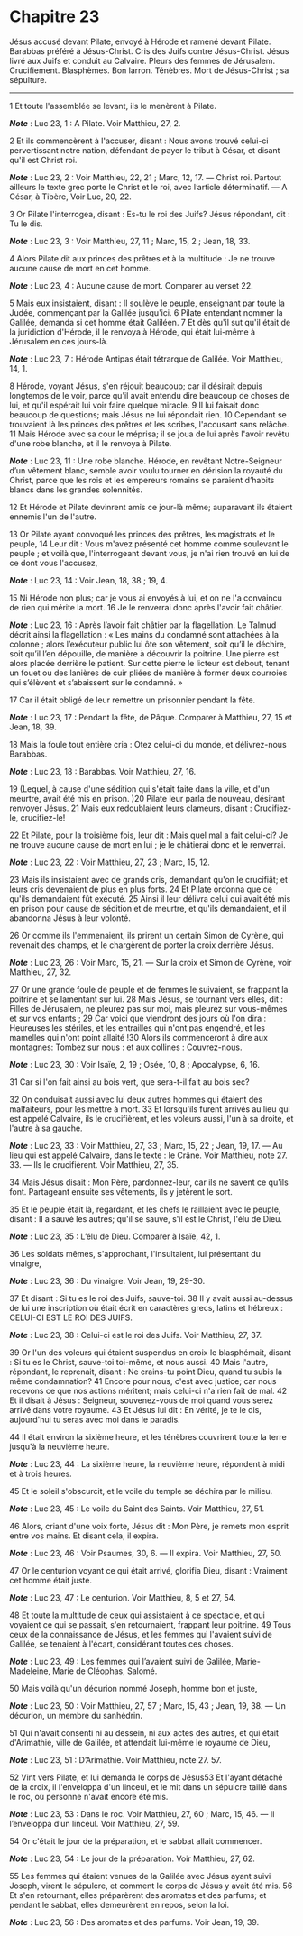 # Chapitre 23

Jésus accusé devant Pilate, envoyé à Hérode et ramené devant Pilate.
Barabbas préféré à Jésus-Christ.
Cris des Juifs contre Jésus-Christ.
Jésus livré aux Juifs et conduit au Calvaire.
Pleurs des femmes de Jérusalem.
Crucifiement.
Blasphèmes.
Bon larron.
Ténèbres.
Mort de Jésus-Christ ; sa sépulture.

***

1 Et toute l'assemblée se levant, ils le menèrent à Pilate.

***Note*** :  Luc 23, 1 : A Pilate. Voir Matthieu, 27, 2.

2 Et ils commencèrent à l'accuser, disant : Nous avons trouvé celui-ci pervertissant notre nation, défendant de payer le tribut à César, et disant qu'il est Christ roi.

***Note*** :  Luc 23, 2 : Voir Matthieu, 22, 21 ; Marc, 12, 17. ― Christ roi. Partout ailleurs le texte grec porte le Christ et le roi, avec l’article déterminatif. ― A César, à Tibère, Voir Luc, 20, 22.

3 Or Pilate l'interrogea, disant : Es-tu le roi des Juifs? Jésus répondant, dit : Tu le dis.

***Note*** :  Luc 23, 3 : Voir Matthieu, 27, 11 ; Marc, 15, 2 ; Jean, 18, 33.


4 Alors Pilate dit aux princes des prêtres et à la multitude : Je ne trouve aucune cause de mort en cet homme.

***Note*** :  Luc 23, 4 : Aucune cause de mort. Comparer au verset 22.

5 Mais eux insistaient, disant : Il soulève le peuple, enseignant par toute la Judée, commençant par la Galilée jusqu'ici. 6 Pilate entendant nommer la Galilée, demanda si cet homme était Galiléen. 7 Et dès qu'il sut qu'il était de la juridiction d'Hérode, il le renvoya à Hérode, qui était lui-même à Jérusalem en ces jours-là.

***Note*** :  Luc 23, 7 : Hérode Antipas était tétrarque de Galilée. Voir Matthieu, 14, 1.


8 Hérode, voyant Jésus, s'en réjouit beaucoup; car il désirait depuis longtemps de le voir, parce qu'il avait entendu dire beaucoup de choses de lui, et qu'il espérait lui voir faire quelque miracle. 9 Il lui faisait donc beaucoup de questions; mais Jésus ne lui répondait rien. 10 Cependant se trouvaient là les princes des prêtres et les scribes, l'accusant sans relâche. 11 Mais Hérode avec sa cour le méprisa; il se joua de lui après l'avoir revêtu d'une robe blanche, et il le renvoya à Pilate.

***Note*** :  Luc 23, 11 : Une robe blanche. Hérode, en revêtant Notre-Seigneur d’un vêtement blanc, semble avoir voulu tourner en dérision la royauté du Christ, parce que les rois et les empereurs romains se paraient d’habits blancs dans les grandes solennités.

12 Et Hérode et Pilate devinrent amis ce jour-là même; auparavant ils étaient ennemis l'un de l'autre.


13 Or Pilate ayant convoqué les princes des prêtres, les magistrats et le peuple, 14 Leur dit : Vous m'avez présenté cet homme comme soulevant le peuple ; et voilà que, l'interrogeant devant vous, je n'ai rien trouvé en lui de ce dont vous l'accusez,

***Note*** :  Luc 23, 14 : Voir Jean, 18, 38 ; 19, 4.

15 Ni Hérode non plus; car je vous ai envoyés à lui, et on ne l'a convaincu de rien qui mérite la mort. 16 Je le renverrai donc après l'avoir fait châtier.

***Note*** :  Luc 23, 16 : Après l’avoir fait châtier par la flagellation. Le Talmud décrit ainsi la flagellation : « Les mains du condamné sont attachées à la colonne ; alors l’exécuteur public lui ôte son vêtement, soit qu’il le déchire, soit qu’il l’en dépouille, de manière à découvrir la poitrine. Une pierre est alors placée derrière le patient. Sur cette pierre le licteur est debout, tenant un fouet ou des lanières de cuir pliées de manière à former deux courroies qui s’élèvent et s’abaissent sur le condamné. »


17 Car il était obligé de leur remettre un prisonnier pendant la fête.

***Note*** :  Luc 23, 17 : Pendant la fête, de Pâque. Comparer à Matthieu, 27, 15 et Jean, 18, 39.

18 Mais la foule tout entière cria : Otez celui-ci du monde, et délivrez-nous Barabbas.

***Note*** :  Luc 23, 18 : Barabbas. Voir Matthieu, 27, 16.

19 (Lequel, à cause d'une sédition qui s'était faite dans la ville, et d'un meurtre, avait été mis en prison. )20 Pilate leur parla de nouveau, désirant renvoyer Jésus. 21 Mais eux redoublaient leurs clameurs, disant : Crucifiez-le, crucifiez-le!

22 Et Pilate, pour la troisième fois, leur dit : Mais quel mal a fait celui-ci? Je ne trouve aucune cause de mort en lui ; je le châtierai donc et le renverrai.

***Note*** :  Luc 23, 22 : Voir Matthieu, 27, 23 ; Marc, 15, 12.

23 Mais ils insistaient avec de grands cris, demandant qu'on le crucifiât; et leurs cris devenaient de plus en plus forts. 24 Et Pilate ordonna que ce qu'ils demandaient fût exécuté. 25 Ainsi il leur délivra celui qui avait été mis en prison pour cause de sédition et de meurtre, et qu'ils demandaient, et il abandonna Jésus à leur volonté.


26 Or comme ils l'emmenaient, ils prirent un certain Simon de Cyrène, qui revenait des champs, et le chargèrent de porter la croix derrière Jésus.

***Note*** :  Luc 23, 26 : Voir Marc, 15, 21. ― Sur la croix et Simon de Cyrène, voir Matthieu, 27, 32.

27 Or une grande foule de peuple et de femmes le suivaient, se frappant la poitrine et se lamentant sur lui. 28 Mais Jésus, se tournant vers elles, dit : Filles de Jérusalem, ne pleurez pas sur moi, mais pleurez sur vous-mêmes et sur vos enfants ; 29 Car voici que viendront des jours où l'on dira : Heureuses les stériles, et les entrailles qui n'ont pas engendré, et les mamelles qui n'ont point allaité !30 Alors ils commenceront à dire aux montagnes: Tombez sur nous : et aux collines : Couvrez-nous.

***Note*** :  Luc 23, 30 : Voir Isaïe, 2, 19 ; Osée, 10, 8 ; Apocalypse, 6, 16.

31 Car si l'on fait ainsi au bois vert, que sera-t-il fait au bois sec?


32 On conduisait aussi avec lui deux autres hommes qui étaient des malfaiteurs, pour les mettre à mort. 33 Et lorsqu'ils furent arrivés au lieu qui est appelé Calvaire, ils le crucifièrent, et les voleurs aussi, l'un à sa droite, et l'autre à sa gauche.

***Note*** :  Luc 23, 33 : Voir Matthieu, 27, 33 ; Marc, 15, 22 ; Jean, 19, 17. ― Au lieu qui est appelé Calvaire, dans le texte : le Crâne. Voir Matthieu, note 27. 33. ― Ils le crucifièrent. Voir Matthieu, 27, 35.

34 Mais Jésus disait : Mon Père, pardonnez-leur, car ils ne savent ce qu'ils font. Partageant ensuite ses vêtements, ils y jetèrent le sort.


35 Et le peuple était là, regardant, et les chefs le raillaient avec le peuple, disant : Il a sauvé les autres; qu'il se sauve, s'il est le Christ, l'élu de Dieu.

***Note*** :  Luc 23, 35 : L’élu de Dieu. Comparer à Isaïe, 42, 1.

36 Les soldats mêmes, s'approchant, l'insultaient, lui présentant du vinaigre,

***Note*** :  Luc 23, 36 : Du vinaigre. Voir Jean, 19, 29-30.

37 Et disant : Si tu es le roi des Juifs, sauve-toi. 38 Il y avait aussi au-dessus de lui une inscription où était écrit en caractères grecs, latins et hébreux : CELUI-CI EST LE ROI DES JUIFS.

***Note*** :  Luc 23, 38 : Celui-ci est le roi des Juifs. Voir Matthieu, 27, 37.


39 Or l'un des voleurs qui étaient suspendus en croix le blasphémait, disant : Si tu es le Christ, sauve-toi toi-même, et nous aussi. 40 Mais l'autre, répondant, le reprenait, disant : Ne crains-tu point Dieu, quand tu subis la même condamnation? 41 Encore pour nous, c'est avec justice; car nous recevons ce que nos actions méritent; mais celui-ci n'a rien fait de mal. 42 Et il disait à Jésus : Seigneur, souvenez-vous de moi quand vous serez arrivé dans votre royaume. 43 Et Jésus lui dit : En vérité, je te le dis, aujourd'hui tu seras avec moi dans le paradis.


44 Il était environ la sixième heure, et les ténèbres couvrirent toute la terre jusqu'à la neuvième heure.

***Note*** :  Luc 23, 44 : La sixième heure, la neuvième heure, répondent à midi et à trois heures.

45 Et le soleil s'obscurcit, et le voile du temple se déchira par le milieu.

***Note*** :  Luc 23, 45 : Le voile du Saint des Saints. Voir Matthieu, 27, 51.

46 Alors, criant d'une voix forte, Jésus dit : Mon Père, je remets mon esprit entre vos mains. Et disant cela, il expira.

***Note*** :  Luc 23, 46 : Voir Psaumes, 30, 6. ― Il expira. Voir Matthieu, 27, 50.

47 Or le centurion voyant ce qui était arrivé, glorifia Dieu, disant : Vraiment cet homme était juste.

***Note*** :  Luc 23, 47 : Le centurion. Voir Matthieu, 8, 5 et 27, 54.

48 Et toute la multitude de ceux qui assistaient à ce spectacle, et qui voyaient ce qui se passait, s'en retournaient, frappant leur poitrine. 49 Tous ceux de la connaissance de Jésus, et les femmes qui l'avaient suivi de Galilée, se tenaient à l'écart, considérant toutes ces choses.

***Note*** :  Luc 23, 49 : Les femmes qui l’avaient suivi de Galilée, Marie-Madeleine, Marie de Cléophas, Salomé.


50 Mais voilà qu'un décurion nommé Joseph, homme bon et juste,

***Note*** :  Luc 23, 50 : Voir Matthieu, 27, 57 ; Marc, 15, 43 ; Jean, 19, 38. ― Un décurion, un membre du sanhédrin.

51 Qui n'avait consenti ni au dessein, ni aux actes des autres, et qui était d'Arimathie, ville de Galilée, et attendait lui-même le royaume de Dieu,

***Note*** :  Luc 23, 51 : D’Arimathie. Voir Matthieu, note 27. 57.

52 Vint vers Pilate, et lui demanda le corps de Jésus53 Et l'ayant détaché de la croix, il l'enveloppa d'un linceul, et le mit dans un sépulcre taillé dans le roc, où personne n'avait encore été mis.

***Note*** :  Luc 23, 53 : Dans le roc. Voir Matthieu, 27, 60 ; Marc, 15, 46. ― Il l’enveloppa d’un linceul. Voir Matthieu, 27, 59.

54 Or c'était le jour de la préparation, et le sabbat allait commencer.

***Note*** :  Luc 23, 54 : Le jour de la préparation. Voir Matthieu, 27, 62.


55 Les femmes qui étaient venues de la Galilée avec Jésus ayant suivi Joseph, virent le sépulcre, et comment le corps de Jésus y avait été mis. 56 Et s'en retournant, elles préparèrent des aromates et des parfums; et pendant le sabbat, elles demeurèrent en repos, selon la loi.

***Note*** :  Luc 23, 56 : Des aromates et des parfums. Voir Jean, 19, 39.

